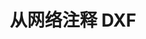 ---
############################# Static ############################
layout: "auto-gen-annotation"

############################# Head ############################
head_title: "C# 中的 Net DXF 注释 API 注释"
head_description: "Net API 用于从 DXF、图像、绘图和文档文件格式创建和注释流行的注释类型。"

############################# Header ############################
title: "从网络注释 DXF"
description: ""
bg_image: "https://cms.admin.containerize.com/templates/aspose/App_Themes/V3/images/bg/header1.png"
bg_overlay: false
button:
    enable: true
    icon: "fas fa-arrow-down"
    label: "下载免费试用版"
    link: "https://downloads.groupdocs.com/annotation/net"

############################# About ############################
about:
    enable: true
    title: "关于 GroupDocs.Net API 注释"
    content: |
        GroupDocs.Annotation for Net API 是一个库，允许您在 Mac、Windows 或 Ubuntu 上向 PDF、Word 和其他文档添加注释。 [GroupDocs.Annotation for Net](/annotation/net) 是一个用于管理注释的原生 Net API，全面支持从图像和各种其他文档中创建、添加、编辑、删除、提取和导出注释。您可以在此[页面](https://docs.groupdocs.com/annotation/net/supported-document-formats/)上看到支持的文档格式的完整列表。
        该库不仅允许您处理 DXF 文档，还可以处理许多其他类型的文档，例如 Word、Excel、PowerPoint、Outlook 电子邮件、Visio、Adobe、OpenDocument、OpenOffice、Photoshop、AutoCad 等。
        GroupDocs.Annotation for Net API 允许您创建和添加新注释、编辑注释、提取注释、注释以及从文档中删除它们。该库支持 13 种不同的注释类型，包括文本、折线、区域、下划线、点、水印、箭头、椭圆、文本替换、距离、文本字段、PDF、HTML、Microsoft Word 文档、电子表格、图表、演示文稿中的资源编辑，绘图、图像和许多其他文件格式。
        该示例（请参见下文）演示了如何使用 DXF 文档，在此示例中您可以看到如何使用 GroupDocs 的主要步骤。注释：设置许可证、打开要使用的文档、创建注释，根据需要添加数据对象设置注释属性，并将结果保存到需要的地方。您还可以在我们的 [github 页面](https://github.com/groupdocs-annotation/GroupDocs.Annotation-for-.NET) 或我们的产品 [文档](https://docs.groupdocs.com/annotation/net/getting-started/）。

############################# Steps ############################
howTo_Add:
steps_Add:
    enable: true
    title_left: "在 Net 中向 DXF 添加注释的步骤"
    content_left: |
        [GroupDocs.Annotation](/annotation/net/) 通过实施几个简单的步骤，网络开发人员可以轻松地将各种注释类型添加到任何基于网络的应用程序中的 DXF 文件。
        *   创建带有评论和日期的 Reply 对象。
        *   创建 AreaAnnotation 对象，设置区域选项并添加回复。
        *   创建 Annotator 对象并添加区域注释。
        *   保存输出文件。
    title_right: "系统要求"
    content_right: |
        所有主要平台和操作系统都支持 GroupDocs.Annotation for Net API。在执行下面的代码之前，请确保您的系统上安装了以下先决条件。
        *   操作系统：Microsoft Windows、Linux、MacOS
        *   开发环境：Visual Studio、Xamarin、MonoDevelop
        *   框架：.NET Framework、.NET Standard、.NET Core、Mono
        *   从 [NuGet](https://www.nuget.org/packages/groupdocs.annotation) 下载最新版本的 GroupDocs.Annotation for .NET

############################# Preview ############################
preview_Add:
    enable: true
    title: 注释预览和代码示例
    content: |
        ![Annotation preview image](https://docs.groupdocs.com/annotation/java/images/add-text-field-annotation.png)
    code: |
        ```cs
        //Add text field annotation to the document from local disk
        using (Annotator annotator = new Annotator("input.bmp"))
        {
            TextFieldAnnotation textField = new TextFieldAnnotation
            {
                BackgroundColor = 65535,
                Box = new Rectangle(100, 100, 100, 100),
                CreatedOn = DateTime.Now,
                Text = "Some text",
                FontColor = 65535,
                FontSize = 12,
                Message = "This is text field annotation",
                Opacity = 0.7,
                PageNumber = 0,
                PenStyle = PenStyle.Dot,
                PenWidth = 3,
                FontFamily = "Arial",
                TextHorizontalAlignment = HorizontalAlignment.Center,
                Replies = new List
                {
                    new Reply
                    {
                        Comment = "First comment",
                        RepliedOn = DateTime.Now
                    },
                    new Reply
                    {
                        Comment = "Second comment",
                        RepliedOn = DateTime.Now
                    }
                }
            };
            annotator.Add(textField);
            annotator.Save("result.bmp");
        }
        ```

############################# Steps ############################
howTo_Remove:
steps_Remove:
    enable: true
    title_left: "在 Net 中从 DXF 中删除注释的步骤"
    content_left: |
        [GroupDocs.Annotation](/annotation/net/) 通过实施几个简单的步骤，网络开发人员可以更轻松地从任何基于网络的应用程序中的 DXF 文件中删除注释详细信息。
        *   创建带有评论和日期的 Reply 对象。
        *   实例化 SaveOptions 对象并设置 AnnotationTypes = AnnotationType.None。
        *   使用生成的文档路径或流以及 SaveOptions 对象调用 save 方法。

############################# Preview ############################
preview_Remove:
    enable: true
    code: |
        ```cs
        // 1- How to remove annotation from document using annotation index
        
        using (Annotator annotator = new Annotator("result.bmp"))
        {
            annotator.Remove(0);
            annotator.Save("removed.bmp");
        }
        
        // 2- How to remove annotation from document using annotation object
        
        using (Annotator annotator = new Annotator("result.bmp"))
        {
            var tmp = annotator.Get();
            annotator.Remove(tmp[0]);
            annotator.Save("removed.bmp");
        }
        
        // 3- How to remove some annotations from document using list of ID’s
        
        using (Annotator annotator = new Annotator("result.bmp"))
        {
            var idList = new List{1, 2, 3};
            annotator.Remove(idList);
            annotator.Save("removed.bmp");
        }
        
        // 4- How to remove some annotations from document using list of annotations
        
        using (Annotator annotator = new Annotator("result.bmp"))
        {
            var tmp = annotator.Get();
            annotator.Remove(tmp);
            annotator.Save("removed.bmp");
        }
        ```

############################# Steps ############################
howTo_Edit:
steps_Edit:
    enable: true
    title_left: "在 Net 中编辑 DXF 注释的步骤"
    content_left: |
        [GroupDocs.Annotation](/annotation/net/) 通过实施几个简单的步骤，网络开发人员可以更轻松地从任何基于网络的应用程序中的 DXF 文件更新各种注释属性。
        *   使用输入文档路径或流实例化 Annotator 对象，并使用 ImportAnnotations = true 实例化 LoadOptions。
        *   创建一些 AnnotationBase 实现并设置现有注释的 Id（如果未找到具有该 Id 的注释，则不会更改任何内容）或注释的路径列表（所有现有注释将被删除）。
        *   使用传递的注释调用 Annotator 对象的更新方法。
        *   使用生成的文档路径或流以及 SaveOptions 对象调用 save 方法。

############################# Preview ############################
preview_Edit:
    enable: true
    code: |
        ```cs
        // open annotated document
        using (Annotator annotator = new Annotator("result.bmp"))
        {
            //assuming we are going to change some properties of existing annotation
                AreaAnnotation updated = new AreaAnnotation
                    {
                            // It's important to set existed annotation Id
                            Id = 1,
                            BackgroundColor = 255,
                            Box = new Rectangle(0, 0, 50, 200),
                            CreatedOn = DateTime.Now,
                            Message = "This is updated annotation",
                            Replies = new List
                            {
                                new Reply
                                {
                                    Comment = "Updated first comment",
                                    RepliedOn = DateTime.Now
                                },
                                new Reply
                                {
                                    Comment = "Updated second comment",
                                    RepliedOn = DateTime.Now
                                }
                            }
                        };
                // update annotation
                annotator.Update(updated);
                annotator.Save("result.bmp");
        }
        ```

############################# Steps ############################
howTo_Extract:
steps_Extract:
    enable: true
    title_left: "从 Net 中的 DXF 提取注释的步骤"
    content_left: |
        [GroupDocs.Annotation](/annotation/net/) 通过实施几个简单的步骤，网络开发人员可以轻松地对文档进行注释并从任何基于网络的应用程序中的 DXF 文件中提取注释信息。
        *   创建带有评论和日期的 Reply 对象。
        *   实例化 LoadOptions 对象并使用 true 参数调用 SetImportAnnotations。
        *   定义类型为 List 的变量。
        *   调用 get 方法并将结果返回到上面的变量。

############################# Preview ############################
preview_Extract:
    enable: true
    code: |
        ```cs
        // for using this example input file ("annotated.bmp") must be with annotations
        using (Annotator annotator = new Annotator("annotated.bmp"))
        {
            List annotations = annotator.Get();
            XmlSerializer formatter = new XmlSerializer(typeof(List));
            using (FileStream fs = new FileStream("annotations.xml", FileMode.Create))
            {
                fs.SetLength(0);
                formatter.Serialize(fs, annotations);
            }
        }
        ```

############################# Demos ############################
demos:
    enable: true
    title: "现场演示添加、删除、编辑、提取文档和图像的注释"
    content: |
        立即访问 [GroupDocs.Annotation 现场演示](https://products.groupdocs.app/annotation/family) 网站，向 DXF 文件添加、删除、编辑和提取注释。 现场演示有以下好处

############################# About Formats ############################
about_formats:
    enable: true
    format:
        # format loop
        - icon: "far fa-file-dxf"
          title: "关于 DXF 文件格式"
          content: |
            DXF（图形交换格式或图形交换格式）是 AutoCAD 图形文件的标记数据表示形式。文件中的每个元素都有一个前缀整数，称为组代码。该组代码实际上表示后面的元素，并指示给定对象类型的数据元素的含义。 DXF 可以在图形文件中表示几乎所有用户指定的信息。 DXF 文件格式是由 Autodesk 开发的 CAD 数据文件格式，用于 AutoCAD 和其他应用程序之间的数据互操作。因此，可以根据 DXF 文件格式互操作性规范将数据从其他格式导入 DXF 到 AutoCAD。

          link: "https://docs.fileformat.com/image/dxf/"

############################# More Formats ############################
more_formats:
    enable: true
    title: "使用其他流行的文档格式"
    content: |
        更新一些流行文件格式的注释属性，如下所述。
    format:
        # format loop
        - name: "Annotate PDF document"
          link: "https://products.groupdocs.com/annotation/net/pdf/"
          description: "Adobe Portable Document Format"

        # format loop
        - name: "Annotate DOC document"
          link: "https://products.groupdocs.com/annotation/net/doc/"
          description: "Microsoft Word Document"

        # format loop
        - name: "Annotate DOCM document"
          link: "https://products.groupdocs.com/annotation/net/docm/"
          description: "Microsoft Word Macro-Enabled Document"

        # format loop
        - name: "Annotate DOCX document"
          link: "https://products.groupdocs.com/annotation/net/docx/"
          description: "Microsoft Word Open XML Document"

        # format loop
        - name: "Annotate DOT document"
          link: "https://products.groupdocs.com/annotation/net/dot/"
          description: "Microsoft Word Document Template"

        # format loop
        - name: "Annotate DOTX document"
          link: "https://products.groupdocs.com/annotation/net/dotx/"
          description: "Word Open XML Document Template"

        # format loop
        - name: "Annotate RTF document"
          link: "https://products.groupdocs.com/annotation/net/rtf/"
          description: "Rich Text Document"

        # format loop
        - name: "Annotate ODT document"
          link: "https://products.groupdocs.com/annotation/net/odt/"
          description: "Open Document Text"

        # format loop
        - name: "Annotate XLS document"
          link: "https://products.groupdocs.com/annotation/net/xls/"
          description: "Microsoft Excel Binary File Format"

        # format loop
        - name: "Annotate XLSX document"
          link: "https://products.groupdocs.com/annotation/net/xlsx/"
          description: "Microsoft Excel Open XML Spreadsheet"

        # format loop
        - name: "Annotate XLSM document"
          link: "https://products.groupdocs.com/annotation/net/xlsm/"
          description: "Microsoft Excel Macro-Enabled Spreadsheet"

        # format loop
        - name: "Annotate XLSB document"
          link: "https://products.groupdocs.com/annotation/net/xlsb/"
          description: "Microsoft Excel Binary Worksheet"

        # format loop
        - name: "Annotate ODS document"
          link: "https://products.groupdocs.com/annotation/net/ods/"
          description: "Open Document Spreadsheet"

        # format loop
        - name: "Annotate PPT document"
          link: "https://products.groupdocs.com/annotation/net/ppt/"
          description: "PowerPoint Presentation"

        # format loop
        - name: "Annotate PPTX document"
          link: "https://products.groupdocs.com/annotation/net/pptx/"
          description: "PowerPoint Open XML Presentation"

        # format loop
        - name: "Annotate PPSX document"
          link: "https://products.groupdocs.com/annotation/net/ppsx/"
          description: "PowerPoint Open XML Slide Show"

        # format loop
        - name: "Annotate POTM document"
          link: "https://products.groupdocs.com/annotation/net/potm/"
          description: "Microsoft PowerPoint Template"

        # format loop
        - name: "Annotate PPTM document"
          link: "https://products.groupdocs.com/annotation/net/pptm/"
          description: "Microsoft PowerPoint Presentation"

        # format loop
        - name: "Annotate PPS document"
          link: "https://products.groupdocs.com/annotation/net/pps/"
          description: "Microsoft PowerPoint 97-2003 Slide Show"

        # format loop
        - name: "Annotate ODP document"
          link: "https://products.groupdocs.com/annotation/net/odp/"
          description: "OpenDocument Presentation"

        # format loop
        - name: "Annotate HTML document"
          link: "https://products.groupdocs.com/annotation/net/html/"
          description: "HyperText Markup Language"

        # format loop
        - name: "Annotate TIFF document"
          link: "https://products.groupdocs.com/annotation/net/tiff/"
          description: "Tagged Image File Format"

        # format loop
        - name: "Annotate JPEG document"
          link: "https://products.groupdocs.com/annotation/net/jpeg/"
          description: "JPEG Image"

        # format loop
        - name: "Annotate PNG document"
          link: "https://products.groupdocs.com/annotation/net/png/"
          description: "Portable Network Graphic"

        # format loop
        - name: "Annotate EML document"
          link: "https://products.groupdocs.com/annotation/net/eml/"
          description: "E-mail Message"

        # format loop
        - name: "Annotate MSG document"
          link: "https://products.groupdocs.com/annotation/net/msg/"
          description: "Microsoft Outlook E-mail Message"

        # format loop
        - name: "Annotate VSD document"
          link: "https://products.groupdocs.com/annotation/net/vsd/"
          description: "Microsoft Visio 2003-2010 Drawing"

        # format loop
        - name: "Annotate VSDX document"
          link: "https://products.groupdocs.com/annotation/net/vsdx/"
          description: "Microsoft Visio Drawing"

        # format loop
        - name: "Annotate VSS document"
          link: "https://products.groupdocs.com/annotation/net/vss/"
          description: "Microsoft Visio 2003-2010 Stencil"

        # format loop
        - name: "Annotate VST document"
          link: "https://products.groupdocs.com/annotation/net/vst/"
          description: "Microsoft Visio 2013 Stencil"

        # format loop
        - name: "Annotate DWG document"
          link: "https://products.groupdocs.com/annotation/net/dwg/"
          description: "Autodesk Design Data Formats"

        # format loop
        - name: "Annotate DXF document"
          link: "https://products.groupdocs.com/annotation/net/dxf/"
          description: "AutoCAD Drawing Interchange"

        # format loop
        - name: "Annotate DCM document"
          link: "https://products.groupdocs.com/annotation/net/dcm/"
          description: "Digital Imaging and Communications in Medicine"

        # format loop
        - name: "Annotate WMF document"
          link: "https://products.groupdocs.com/annotation/net/wmf/"
          description: "Windows Metafile"

        # format loop
        - name: "Annotate EMF document"
          link: "https://products.groupdocs.com/annotation/net/emf/"
          description: "Enhanced Metafile Format"


############################# Back to top ###############################
back_to_top:
    enable: true
---